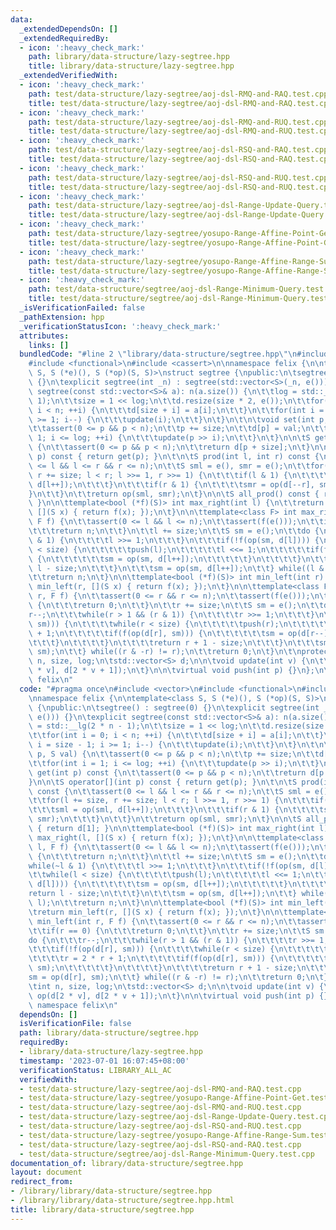 ```yaml
---
data:
  _extendedDependsOn: []
  _extendedRequiredBy:
  - icon: ':heavy_check_mark:'
    path: library/data-structure/lazy-segtree.hpp
    title: library/data-structure/lazy-segtree.hpp
  _extendedVerifiedWith:
  - icon: ':heavy_check_mark:'
    path: test/data-structure/lazy-segtree/aoj-dsl-RMQ-and-RAQ.test.cpp
    title: test/data-structure/lazy-segtree/aoj-dsl-RMQ-and-RAQ.test.cpp
  - icon: ':heavy_check_mark:'
    path: test/data-structure/lazy-segtree/aoj-dsl-RMQ-and-RUQ.test.cpp
    title: test/data-structure/lazy-segtree/aoj-dsl-RMQ-and-RUQ.test.cpp
  - icon: ':heavy_check_mark:'
    path: test/data-structure/lazy-segtree/aoj-dsl-RSQ-and-RAQ.test.cpp
    title: test/data-structure/lazy-segtree/aoj-dsl-RSQ-and-RAQ.test.cpp
  - icon: ':heavy_check_mark:'
    path: test/data-structure/lazy-segtree/aoj-dsl-RSQ-and-RUQ.test.cpp
    title: test/data-structure/lazy-segtree/aoj-dsl-RSQ-and-RUQ.test.cpp
  - icon: ':heavy_check_mark:'
    path: test/data-structure/lazy-segtree/aoj-dsl-Range-Update-Query.test.cpp
    title: test/data-structure/lazy-segtree/aoj-dsl-Range-Update-Query.test.cpp
  - icon: ':heavy_check_mark:'
    path: test/data-structure/lazy-segtree/yosupo-Range-Affine-Point-Get.test.cpp
    title: test/data-structure/lazy-segtree/yosupo-Range-Affine-Point-Get.test.cpp
  - icon: ':heavy_check_mark:'
    path: test/data-structure/lazy-segtree/yosupo-Range-Affine-Range-Sum.test.cpp
    title: test/data-structure/lazy-segtree/yosupo-Range-Affine-Range-Sum.test.cpp
  - icon: ':heavy_check_mark:'
    path: test/data-structure/segtree/aoj-dsl-Range-Minimum-Query.test.cpp
    title: test/data-structure/segtree/aoj-dsl-Range-Minimum-Query.test.cpp
  _isVerificationFailed: false
  _pathExtension: hpp
  _verificationStatusIcon: ':heavy_check_mark:'
  attributes:
    links: []
  bundledCode: "#line 2 \"library/data-structure/segtree.hpp\"\n#include <vector>\n\
    #include <functional>\n#include <cassert>\n\nnamespace felix {\n\ntemplate<class\
    \ S, S (*e)(), S (*op)(S, S)>\nstruct segtree {\npublic:\n\tsegtree() : segtree(0)\
    \ {}\n\texplicit segtree(int _n) : segtree(std::vector<S>(_n, e())) {}\n\texplicit\
    \ segtree(const std::vector<S>& a): n(a.size()) {\n\t\tlog = std::__lg(2 * n -\
    \ 1);\n\t\tsize = 1 << log;\n\t\td.resize(size * 2, e());\n\t\tfor(int i = 0;\
    \ i < n; ++i) {\n\t\t\td[size + i] = a[i];\n\t\t}\n\t\tfor(int i = size - 1; i\
    \ >= 1; i--) {\n\t\t\tupdate(i);\n\t\t}\n\t}\n\t\n\tvoid set(int p, S val) {\n\
    \t\tassert(0 <= p && p < n);\n\t\tp += size;\n\t\td[p] = val;\n\t\tfor(int i =\
    \ 1; i <= log; ++i) {\n\t\t\tupdate(p >> i);\n\t\t}\n\t}\n\n\tS get(int p) const\
    \ {\n\t\tassert(0 <= p && p < n);\n\t\treturn d[p + size];\n\t}\n\n\tS operator[](int\
    \ p) const { return get(p); }\n\t\n\tS prod(int l, int r) const {\n\t\tassert(0\
    \ <= l && l <= r && r <= n);\n\t\tS sml = e(), smr = e();\n\t\tfor(l += size,\
    \ r += size; l < r; l >>= 1, r >>= 1) {\n\t\t\tif(l & 1) {\n\t\t\t\tsml = op(sml,\
    \ d[l++]);\n\t\t\t}\n\t\t\tif(r & 1) {\n\t\t\t\tsmr = op(d[--r], smr);\n\t\t\t\
    }\n\t\t}\n\t\treturn op(sml, smr);\n\t}\n\n\tS all_prod() const { return d[1];\
    \ }\n\n\ttemplate<bool (*f)(S)> int max_right(int l) {\n\t\treturn max_right(l,\
    \ [](S x) { return f(x); });\n\t}\n\n\ttemplate<class F> int max_right(int l,\
    \ F f) {\n\t\tassert(0 <= l && l <= n);\n\t\tassert(f(e()));\n\t\tif(l == n) {\n\
    \t\t\treturn n;\n\t\t}\n\t\tl += size;\n\t\tS sm = e();\n\t\tdo {\n\t\t\twhile(~l\
    \ & 1) {\n\t\t\t\tl >>= 1;\n\t\t\t}\n\t\t\tif(!f(op(sm, d[l]))) {\n\t\t\t\twhile(l\
    \ < size) {\n\t\t\t\t\tpush(l);\n\t\t\t\t\tl <<= 1;\n\t\t\t\t\tif(f(op(sm, d[l])))\
    \ {\n\t\t\t\t\t\tsm = op(sm, d[l++]);\n\t\t\t\t\t}\n\t\t\t\t}\n\t\t\t\treturn\
    \ l - size;\n\t\t\t}\n\t\t\tsm = op(sm, d[l++]);\n\t\t} while((l & -l) != l);\n\
    \t\treturn n;\n\t}\n\n\ttemplate<bool (*f)(S)> int min_left(int r) {\n\t\treturn\
    \ min_left(r, [](S x) { return f(x); });\n\t}\n\n\ttemplate<class F> int min_left(int\
    \ r, F f) {\n\t\tassert(0 <= r && r <= n);\n\t\tassert(f(e()));\n\t\tif(r == 0)\
    \ {\n\t\t\treturn 0;\n\t\t}\n\t\tr += size;\n\t\tS sm = e();\n\t\tdo {\n\t\t\t\
    r--;\n\t\t\twhile(r > 1 && (r & 1)) {\n\t\t\t\tr >>= 1;\n\t\t\t}\n\t\t\tif(!f(op(d[r],\
    \ sm))) {\n\t\t\t\twhile(r < size) {\n\t\t\t\t\tpush(r);\n\t\t\t\t\tr = 2 * r\
    \ + 1;\n\t\t\t\t\tif(f(op(d[r], sm))) {\n\t\t\t\t\t\tsm = op(d[r--], sm);\n\t\t\
    \t\t\t}\n\t\t\t\t}\n\t\t\t\treturn r + 1 - size;\n\t\t\t}\n\t\t\tsm = op(d[r],\
    \ sm);\n\t\t} while((r & -r) != r);\n\t\treturn 0;\n\t}\n\t\nprotected:\n\tint\
    \ n, size, log;\n\tstd::vector<S> d;\n\n\tvoid update(int v) {\n\t\td[v] = op(d[2\
    \ * v], d[2 * v + 1]);\n\t}\n\n\tvirtual void push(int p) {}\n};\n\n} // namespace\
    \ felix\n"
  code: "#pragma once\n#include <vector>\n#include <functional>\n#include <cassert>\n\
    \nnamespace felix {\n\ntemplate<class S, S (*e)(), S (*op)(S, S)>\nstruct segtree\
    \ {\npublic:\n\tsegtree() : segtree(0) {}\n\texplicit segtree(int _n) : segtree(std::vector<S>(_n,\
    \ e())) {}\n\texplicit segtree(const std::vector<S>& a): n(a.size()) {\n\t\tlog\
    \ = std::__lg(2 * n - 1);\n\t\tsize = 1 << log;\n\t\td.resize(size * 2, e());\n\
    \t\tfor(int i = 0; i < n; ++i) {\n\t\t\td[size + i] = a[i];\n\t\t}\n\t\tfor(int\
    \ i = size - 1; i >= 1; i--) {\n\t\t\tupdate(i);\n\t\t}\n\t}\n\t\n\tvoid set(int\
    \ p, S val) {\n\t\tassert(0 <= p && p < n);\n\t\tp += size;\n\t\td[p] = val;\n\
    \t\tfor(int i = 1; i <= log; ++i) {\n\t\t\tupdate(p >> i);\n\t\t}\n\t}\n\n\tS\
    \ get(int p) const {\n\t\tassert(0 <= p && p < n);\n\t\treturn d[p + size];\n\t\
    }\n\n\tS operator[](int p) const { return get(p); }\n\t\n\tS prod(int l, int r)\
    \ const {\n\t\tassert(0 <= l && l <= r && r <= n);\n\t\tS sml = e(), smr = e();\n\
    \t\tfor(l += size, r += size; l < r; l >>= 1, r >>= 1) {\n\t\t\tif(l & 1) {\n\t\
    \t\t\tsml = op(sml, d[l++]);\n\t\t\t}\n\t\t\tif(r & 1) {\n\t\t\t\tsmr = op(d[--r],\
    \ smr);\n\t\t\t}\n\t\t}\n\t\treturn op(sml, smr);\n\t}\n\n\tS all_prod() const\
    \ { return d[1]; }\n\n\ttemplate<bool (*f)(S)> int max_right(int l) {\n\t\treturn\
    \ max_right(l, [](S x) { return f(x); });\n\t}\n\n\ttemplate<class F> int max_right(int\
    \ l, F f) {\n\t\tassert(0 <= l && l <= n);\n\t\tassert(f(e()));\n\t\tif(l == n)\
    \ {\n\t\t\treturn n;\n\t\t}\n\t\tl += size;\n\t\tS sm = e();\n\t\tdo {\n\t\t\t\
    while(~l & 1) {\n\t\t\t\tl >>= 1;\n\t\t\t}\n\t\t\tif(!f(op(sm, d[l]))) {\n\t\t\
    \t\twhile(l < size) {\n\t\t\t\t\tpush(l);\n\t\t\t\t\tl <<= 1;\n\t\t\t\t\tif(f(op(sm,\
    \ d[l]))) {\n\t\t\t\t\t\tsm = op(sm, d[l++]);\n\t\t\t\t\t}\n\t\t\t\t}\n\t\t\t\t\
    return l - size;\n\t\t\t}\n\t\t\tsm = op(sm, d[l++]);\n\t\t} while((l & -l) !=\
    \ l);\n\t\treturn n;\n\t}\n\n\ttemplate<bool (*f)(S)> int min_left(int r) {\n\t\
    \treturn min_left(r, [](S x) { return f(x); });\n\t}\n\n\ttemplate<class F> int\
    \ min_left(int r, F f) {\n\t\tassert(0 <= r && r <= n);\n\t\tassert(f(e()));\n\
    \t\tif(r == 0) {\n\t\t\treturn 0;\n\t\t}\n\t\tr += size;\n\t\tS sm = e();\n\t\t\
    do {\n\t\t\tr--;\n\t\t\twhile(r > 1 && (r & 1)) {\n\t\t\t\tr >>= 1;\n\t\t\t}\n\
    \t\t\tif(!f(op(d[r], sm))) {\n\t\t\t\twhile(r < size) {\n\t\t\t\t\tpush(r);\n\t\
    \t\t\t\tr = 2 * r + 1;\n\t\t\t\t\tif(f(op(d[r], sm))) {\n\t\t\t\t\t\tsm = op(d[r--],\
    \ sm);\n\t\t\t\t\t}\n\t\t\t\t}\n\t\t\t\treturn r + 1 - size;\n\t\t\t}\n\t\t\t\
    sm = op(d[r], sm);\n\t\t} while((r & -r) != r);\n\t\treturn 0;\n\t}\n\t\nprotected:\n\
    \tint n, size, log;\n\tstd::vector<S> d;\n\n\tvoid update(int v) {\n\t\td[v] =\
    \ op(d[2 * v], d[2 * v + 1]);\n\t}\n\n\tvirtual void push(int p) {}\n};\n\n} //\
    \ namespace felix\n"
  dependsOn: []
  isVerificationFile: false
  path: library/data-structure/segtree.hpp
  requiredBy:
  - library/data-structure/lazy-segtree.hpp
  timestamp: '2023-07-01 16:07:45+08:00'
  verificationStatus: LIBRARY_ALL_AC
  verifiedWith:
  - test/data-structure/lazy-segtree/aoj-dsl-RMQ-and-RAQ.test.cpp
  - test/data-structure/lazy-segtree/yosupo-Range-Affine-Point-Get.test.cpp
  - test/data-structure/lazy-segtree/aoj-dsl-RMQ-and-RUQ.test.cpp
  - test/data-structure/lazy-segtree/aoj-dsl-Range-Update-Query.test.cpp
  - test/data-structure/lazy-segtree/aoj-dsl-RSQ-and-RUQ.test.cpp
  - test/data-structure/lazy-segtree/yosupo-Range-Affine-Range-Sum.test.cpp
  - test/data-structure/lazy-segtree/aoj-dsl-RSQ-and-RAQ.test.cpp
  - test/data-structure/segtree/aoj-dsl-Range-Minimum-Query.test.cpp
documentation_of: library/data-structure/segtree.hpp
layout: document
redirect_from:
- /library/library/data-structure/segtree.hpp
- /library/library/data-structure/segtree.hpp.html
title: library/data-structure/segtree.hpp
---
```

